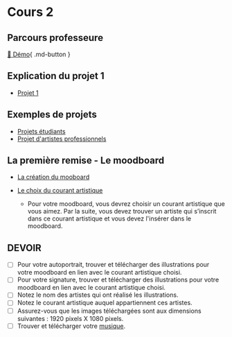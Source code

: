 # Cours 2

## Parcours professeure 
[📁 Démo](https://cmontmorency365-my.sharepoint.com/:f:/g/personal/flpilote_cmontmorency_qc_ca/EoXof15gcg5Coi-w89uA4lwBuFkJoZGi3nojR1EkjHChww?e=XOgz9G%22%20\t%20%22_blank){ .md-button }   <br>

## Explication du projet 1
* [Projet 1](https://github.com/tim-montmorency/compendium/blob/main/docs/582-121%E2%80%93illustration-numerique/projet/projet01.md)

## Exemples de projets
* [Projets étudiants](https://cmontmorency365-my.sharepoint.com/:p:/g/personal/flpilote_cmontmorency_qc_ca/Ec9aRJBQsR9No4YwsorwbuwB4A8M027O68shQyzNk4Ys7A?e=tad1vT)
* [Projet d'artistes professionnels](https://cmontmorency365-my.sharepoint.com/:p:/g/personal/flpilote_cmontmorency_qc_ca/Ec9aRJBQsR9No4YwsorwbuwB4A8M027O68shQyzNk4Ys7A?e=tad1vT)

## La première remise - Le moodboard
* [La création du mooboard](https://cmontmorency365-my.sharepoint.com/:p:/g/personal/flpilote_cmontmorency_qc_ca/EVoc03gRFwZGsbqhr4YMP9UBaqVEmmDXSFF1cqN0FSUepQ?e=ROFB0f)


* [Le choix du courant artistique](https://cmontmorency365-my.sharepoint.com/:p:/g/personal/flpilote_cmontmorency_qc_ca/EbWlYrtLqN1Mlf0xWOwJArEB92yLuuZ_LoN2-32pD9rcwQ?e=d63kE3)
  * Pour votre moodboard, vous devrez choisir un courant artistique que vous aimez.
Par la suite, vous devez trouver un artiste qui s’inscrit dans ce courant artistique et vous devez l'insérer dans le moodboard.


## DEVOIR

- [ ] Pour votre autoportrait, trouver et télécharger des illustrations pour votre moodboard en lien avec le courant artistique choisi.
- [ ] Pour votre signature, trouver et télécharger des illustrations pour votre moodboard en lien avec le courant artistique choisi.
- [ ] Notez le nom des artistes qui ont réalisé les illustrations.
- [ ] Notez le courant artistique auquel appartiennent ces artistes.
- [ ] Assurez-vous que les images téléchargées sont aux dimensions suivantes : 1920 pixels X 1080 pixels.
- [ ] Trouver et télécharger votre [musique](https://ytmp3.cc/en13/).
